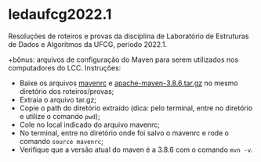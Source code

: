 # ledaufcg2022.1

Resoluções de roteiros e provas da disciplina de Laboratório de Estruturas de Dados e Algoritmos da UFCG, período 2022.1.

+bônus: arquivos de configuração do Maven para serem utilizados nos computadores do LCC. Instruções:
- Baixe os arquivos [mavenrc](mavenrc) e [apache-maven-3.8.6.tar.gz](apache-maven-3.8.6.tar.gz) no mesmo diretório dos roteiros/provas;
- Extraia o arquivo tar.gz;
- Copie o path do diretório extraído (dica: pelo terminal, entre no diretório e utilize o comando `pwd`);
- Cole no local indicado do arquivo mavenrc;
- No terminal, entre no diretório onde foi salvo o mavenrc e rode o comando `source mavenrc`;
- Verifique que a versão atual do maven é a 3.8.6 com o comando `mvn -v`.